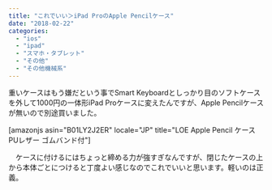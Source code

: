 ```yaml
---
title: "これでいい＞iPad ProのApple Pencilケース"
date: "2018-02-22"
categories: 
  - "ios"
  - "ipad"
  - "スマホ・タブレット"
  - "その他"
  - "その他機械系"
---
```


重いケースはもう嫌だという事でSmart Keyboardとしっかり目のソフトケースを外して1000円の一体形iPad Proケースに変えたんですが、Apple Pencilケースが無いので別途買いました。

\[amazonjs asin="B01LY2J2ER" locale="JP" title="LOE Apple Pencil ケース PUレザー ゴムバンド付"\]

　ケースに付けるにはちょっと締める力が強すぎなんですが、閉じたケースの上から本体ごとにつけると丁度よい感じなのでこれでいいと思います。軽いのは正義。

